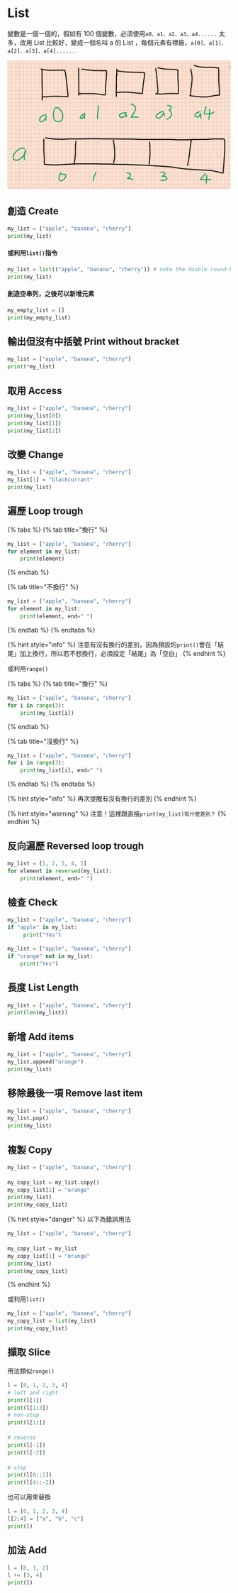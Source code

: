 # List

變數是一個一個的，假如有 100 個變數，必須使用`a0、a1、a2、a3、a4......` 太多，改用 List 比較好，變成一個名叫 a 的 List ，每個元素有標籤，`a[0]、a[1]、a[2]、a[3]、a[4]......`

![](../../.gitbook/assets/image%20%2816%29.png)

## 創造 Create

```python
my_list = ["apple", "banana", "cherry"]
print(my_list)
```

#### 或利用`list()`指令

```python
my_list = list(("apple", "banana", "cherry")) # note the double round-brackets
print(my_list)
```

#### 創造空串列，之後可以新增元素

```python
my_empty_list = []
print(my_empty_list)
```

## 輸出但沒有中括號 Print without bracket

```python
my_list = ["apple", "banana", "cherry"]
print(*my_list)
```

## 取用 Access

```python
my_list = ["apple", "banana", "cherry"]
print(my_list[0])
print(my_list[1])
print(my_list[2])
```

## 改變 Change

```python
my_list = ["apple", "banana", "cherry"]
my_list[1] = "blackcurrant"
print(my_list)
```

## 遍歷 Loop trough

{% tabs %}
{% tab title="換行" %}
```python
my_list = ["apple", "banana", "cherry"]
for element in my_list:
    print(element)
```
{% endtab %}

{% tab title="不換行" %}
```python
my_list = ["apple", "banana", "cherry"]
for element in my_list:
    print(element, end=" ")
```
{% endtab %}
{% endtabs %}

{% hint style="info" %}
注意有沒有換行的差別，因為預設的`print()`會在「結尾」加上換行，所以若不想換行，必須設定「結尾」為「空白」
{% endhint %}

或利用`range()`

{% tabs %}
{% tab title="換行" %}
```python
my_list = ["apple", "banana", "cherry"]
for i in range(3):
    print(my_list[i])
```
{% endtab %}

{% tab title="沒換行" %}
```python
my_list = ["apple", "banana", "cherry"]
for i in range(3):
    print(my_list[i], end=" ")
```
{% endtab %}
{% endtabs %}

{% hint style="info" %}
再次提醒有沒有換行的差別
{% endhint %}

{% hint style="warning" %}
注意！這裡跟直接`print(my_list)有什麼差別？`
{% endhint %}

## 反向遍歷 Reversed loop trough

```python
my_list = [1, 2, 3, 4, 5]
for element in reversed(my_list):
    print(element, end=" ")
```

## 檢查 Check

```python
my_list = ["apple", "banana", "cherry"]
if "apple" in my_list:
     print("Yes")
```

```python
my_list = ["apple", "banana", "cherry"]
if "orange" not in my_list:
    print("Yes")
```

## 長度 List Length

```python
my_list = ["apple", "banana", "cherry"]
print(len(my_list))
```

## 新增 Add items

```python
my_list = ["apple", "banana", "cherry"]
my_list.append("orange")
print(my_list)
```

## 移除最後一項 Remove last item

```python
my_list = ["apple", "banana", "cherry"]
my_list.pop()
print(my_list)
```

## 複製 Copy

```python
my_list = ["apple", "banana", "cherry"]

my_copy_list = my_list.copy() 
my_copy_list[1] = "orange"
print(my_list)
print(my_copy_list)
```

{% hint style="danger" %}
以下為錯誤用法

```python
my_list = ["apple", "banana", "cherry"]

my_copy_list = my_list
my_copy_list[1] = "orange"
print(my_list)
print(my_copy_list)
```
{% endhint %}

或利用`list()`

```python
my_list = ["apple", "banana", "cherry"]
my_copy_list = list(my_list)
print(my_copy_list)
```

## 擷取 Slice

用法類似`range()`

```python
l = [0, 1, 2, 3, 4]
# left and right
print(l[1])
print(l[1:3])
# non-stop
print(l[1:])

# reverse
print(l[-1])
print(l[-2])

# step
print(l[0::2])
print(l[4::-2])
```

也可以用來替換

```python
l = [0, 1, 2, 3, 4]
l[2:4] = ["a", "b", "c"]
print(l)
```



## 加法 Add

```python
l = [0, 1, 2]
l += [3, 4]
print(l)
```



